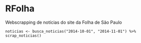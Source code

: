 RFolha
======

Webscrapping de notícias do site da Folha de São Paulo

``
noticias <- busca_noticias("2014-10-01", "2014-11-01") %>% 
            scrap_noticias()
``
